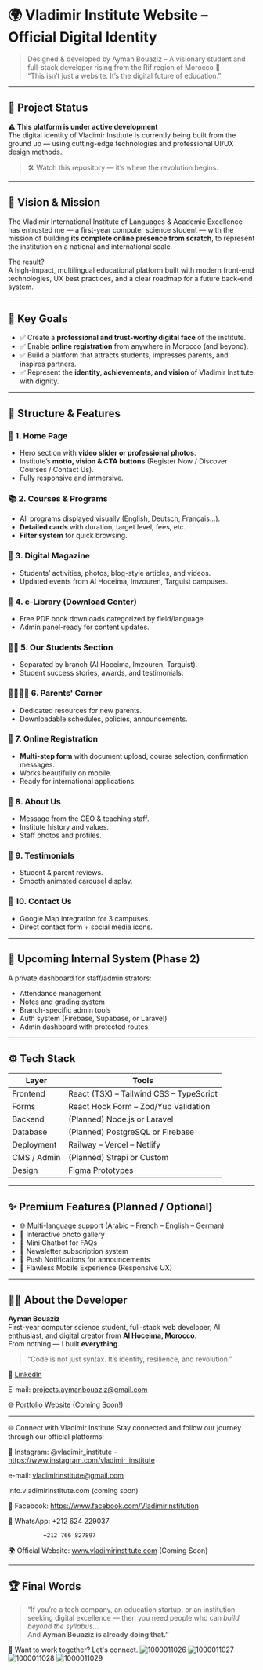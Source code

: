 # 🌍 Vladimir Institute Website – Official Digital Identity

> Designed & developed by Ayman Bouaziz – A visionary student and full-stack developer rising from the Rif region of Morocco 🚀  
> “This isn’t just a website. It’s the digital future of education.”

---

## 🚧 Project Status

⚠️ **This platform is under active development**  
The digital identity of Vladimir Institute is currently being built from the ground up — using cutting-edge technologies and professional UI/UX design methods.

> 🛠️ Watch this repository — it’s where the revolution begins.

---

## 🧠 Vision & Mission

The Vladimir International Institute of Languages & Academic Excellence has entrusted me — a first-year computer science student — with the mission of building **its complete online presence from scratch**, to represent the institution on a national and international scale.

The result?  
A high-impact, multilingual educational platform built with modern front-end technologies, UX best practices, and a clear roadmap for a future back-end system.

---

## 🎯 Key Goals

- ✅ Create a **professional and trust-worthy digital face** of the institute.
- ✅ Enable **online registration** from anywhere in Morocco (and beyond).
- ✅ Build a platform that attracts students, impresses parents, and inspires partners.
- ✅ Represent the **identity, achievements, and vision** of Vladimir Institute with dignity.

---

## 🧱 Structure & Features

### 📌 1. Home Page
- Hero section with **video slider or professional photos**.
- Institute’s **motto, vision & CTA buttons** (Register Now / Discover Courses / Contact Us).
- Fully responsive and immersive.

### 📚 2. Courses & Programs
- All programs displayed visually (English, Deutsch, Français...).
- **Detailed cards** with duration, target level, fees, etc.
- **Filter system** for quick browsing.

### 📰 3. Digital Magazine
- Students’ activities, photos, blog-style articles, and videos.
- Updated events from Al Hoceima, Imzouren, Targuist campuses.

### 📖 4. e-Library (Download Center)
- Free PDF book downloads categorized by field/language.
- Admin panel-ready for content updates.

### 🧑‍🎓 5. Our Students Section
- Separated by branch (Al Hoceima, Imzouren, Targuist).
- Student success stories, awards, and testimonials.

### 👨‍👩‍👧‍👦 6. Parents' Corner
- Dedicated resources for new parents.
- Downloadable schedules, policies, announcements.

### 📝 7. Online Registration
- **Multi-step form** with document upload, course selection, confirmation messages.
- Works beautifully on mobile.
- Ready for international applications.

### 🏫 8. About Us
- Message from the CEO & teaching staff.
- Institute history and values.
- Staff photos and profiles.

### 💬 9. Testimonials
- Student & parent reviews.
- Smooth animated carousel display.

### 📍 10. Contact Us
- Google Map integration for 3 campuses.
- Direct contact form + social media icons.

---

## 🔐 Upcoming Internal System (Phase 2)

A private dashboard for staff/administrators:
- Attendance management
- Notes and grading system
- Branch-specific admin tools
- Auth system (Firebase, Supabase, or Laravel)
- Admin dashboard with protected routes

---

## ⚙️ Tech Stack

| Layer       | Tools                                  |
|-------------|----------------------------------------|
| Frontend    | React (TSX) – Tailwind CSS – TypeScript |
| Forms       | React Hook Form – Zod/Yup Validation    |
| Backend     | (Planned) Node.js or Laravel            |
| Database    | (Planned) PostgreSQL or Firebase        |
| Deployment  | Railway – Vercel – Netlify              |
| CMS / Admin | (Planned) Strapi or Custom              |
| Design      | Figma Prototypes                        |

---

## ✨ Premium Features (Planned / Optional)

- 🌐 Multi-language support (Arabic – French – English – German)
- 📸 Interactive photo gallery
- 🤖 Mini Chatbot for FAQs
- 📰 Newsletter subscription system
- 🔔 Push Notifications for announcements
- 📱 Flawless Mobile Experience (Responsive UX)

---

## 🧑‍💻 About the Developer

**Ayman Bouaziz**  
First-year computer science student, full-stack web developer, AI enthusiast, and digital creator from **Al Hoceima, Morocco**.  
From nothing — I built **everything**.  
> “Code is not just syntax. It’s identity, resilience, and revolution.”

🔗 [LinkedIn](https://www.linkedin.com/in/ayman-bouaziz-7ab181349)  

E-mail:  projects.aymanbouaziz@gmail.com

🌐 [Portfolio Website](https://aymanbouaziz.dev) (Coming Soon!)

---

🌐 Connect with Vladimir Institute
Stay connected and follow our journey through our official platforms:

📸 Instagram: @vladimir_institute -    https://www.instagram.com/vladimir_institute

e-mail: vladimirinstitute@gmail.com 

info.vladimirinstitute.com (coming soon)

📘 Facebook: https://www.facebook.com/Vladimirinstitution

💬 WhatsApp: +212 624 229037

              +212 766 827897

🌍 Official Website: www.vladimirinstitute.com (Coming Soon)

---

## 🏆 Final Words

> “If you’re a tech company, an education startup, or an institution seeking digital excellence — then you need people who can *build beyond the syllabus*...  
And **Ayman Bouaziz is already doing that.”**

📩 Want to work together? Let's connect.
![1000011026](https://github.com/user-attachments/assets/768fcb62-6788-4142-b88c-efce0250cec7)
![1000011027](https://github.com/user-attachments/assets/7c5955be-c477-4b0e-a44c-767cd8cbc791)
![1000011028](https://github.com/user-attachments/assets/a588b158-70d2-40ca-a412-4924df5dcd71)
![1000011029](https://github.com/user-attachments/assets/76fd1052-ca1a-486d-b569-d9ba15b65fd9)
